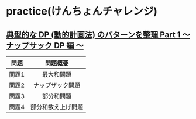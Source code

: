 # practice(けんちょんチャレンジ)

## [典型的な DP (動的計画法) のパターンを整理 Part 1 ～ ナップサック DP 編 ～](https://qiita.com/drken/items/a5e6fe22863b7992efdb)
|問題|問題概要|
|:-:|:-:|
|問題1|最大和問題|
|問題2|ナップザック問題|
|問題3|部分和問題|
|問題4|部分和数え上げ問題|